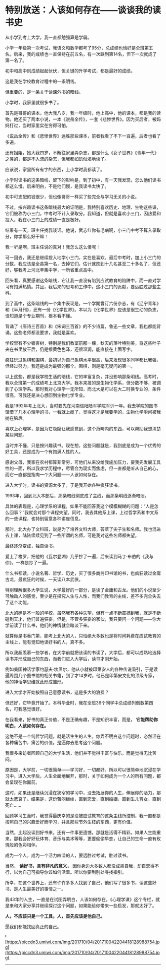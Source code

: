 # 特别放送：人该如何存在——谈谈我的读书史

从小学到考上大学，我一直都勉强算是学霸。

小学一年级第一次考试，我语文和数学都考了95分，总成绩也恰好是全班第五名。后来，我的成绩也一直保持在前五名，有一次跌到第14名，但下一次就成了第一名了。

初中和高中则成绩起起伏伏，但关键的升学考试，都是最好的成绩。

这是我在学校教育过程中的一条明线。

但重要的，是一条关于读课外书的暗线。

小学时，我家里就很多书了。

首先是哥哥的课本。他大我八岁，我一年级时，他上高中，他的课本，都是我的读物。他还买了两本小说，一本《说岳全传》，一套《悲惨世界》。因为买后者，被妈妈打过，当时家里实在穷得可怕。

《说岳全传》和《悲惨世界》远胜那些课本，前者我看了不下一百遍，后者也看了多遍。

还有姐姐，她大我四岁，不断往家里弄杂志，都是什么《女子世界》《青年一代》之类的，都是不入流的杂志，但我都如饥似渴地读了。

应该说，家里所有有字的东西，上小学时我都读了。

小学时读书的这条暗线，留下的影响是，到了初中，有一天我发现，怎么他们读书都这么慢。后来明白，不是他们慢，是我读书太快了。

初中可支配的钱很少，但也像哥哥一样买了些完全与学习无关的小说。

不过，按兴趣读书这条暗线最大的证明是，我特别喜欢历史、地理、生物这些课，它们被称为小三门，中考时不计入录取分。我知道，但就是喜欢小三门，因热爱和投入，我在小三门上的成绩一直是极好。

结果有一天，班主任找我谈话。他说，武志红你有毛病啊，小三门中考不算入录取分，你学那么好干嘛！

我一听是啊，班主任说的真对！我怎么这么傻呢！

可一回去，我还是继续投入地学小三门，实在是喜欢。最后中考时，加上小三门的分数，我应该是全县第一名，去掉它们，估计就跌到十几名甚至二十多名了，但还好，够我考上河北辛集中学，一所省重点高中。

回头看，真要感谢这条暗线，它让我一直没有陷到应试教育的陷阱中，而一直对学习有饱满热情。并且，我后来的思考和工作中，这小三门的贡献，要远胜过那些主科。

到了高中，这条暗线的一个集中表现是，一个学期曾订六份杂志，有《辽宁青年》和《半月刊》，还有一份《化学世界》。本以为《化学世界》应该是很生动的杂志，谁知道是个专业期刊，根本看不懂。

背诵了《唐诗三百首》和《宋词三百首》的不少诗篇，鲁迅一些文章，我也都能背诵。这些老师都没要求，我就是喜欢。

学校里有不少银杏树，特别是我们教室前那一棵，秋天的落叶特别美，将这些叶子夹在书里放干后，仍是银黄色色泽，还很温润，能直接在上面写字。

疯狂玩过象棋和围棋，最初以为自己象棋水平很高，后来发现很多同学都比我强，但经过努力，我还是成为最强的那个。围棋，则是毫无疑问的第一。

以上这些，都是我学校生活的暗线，它的丰富复杂，并没影响那条明线。高考时，我以全班第一的成绩考上北京大学。我本来报的是生物化学系，但分数不够，被调到了心理学系。那时我对心理学一无所知，而北大是可以在大二时换专业的，条件很高，可我还是决心想回到生物化学专业。

我是1992年考上北大，当时要先在河南信阳陆军学院军训一年。我去学院的图书馆借了几本心理学的书，一看就上瘾了，觉得这才是我要学的，生物化学瞬间被我抛在脑后。

喜欢上心理学，是因为它隐隐让我感觉到，这个范畴内的东西，可以帮助我想清楚某些问题。

当时并不懂，只是按兴趣读书。现在想，这些问题就是，我到底是成为一个优秀的好工具，还是成为一个有饱满人性的人。

感谢父母，我家在农村都算非常穷，可他们从来没给我施加压力，要我先发展工具性的一面，所以我求学历程中，尽管会为现实而焦虑，但一直都是听从自己的心，而它一直都是指向一个大问题——人该如何存在。

进入大学时，读书的资源太多了，于是我开始各种疯狂读书。

1993年，回到北大本部后，那条暗线彻底成了主线，而那条明线逐渐暗淡。

具体的表现是，心理学系的课程，如果不能回答我这个模模糊糊的问题：“人是怎么回事？”我就会对那个课程失望。同时，我去其他系上课，上过哲学系和中文系的一些课程，也特别留意各种讲座信息。

那时，北大办了文科班，说是为了培养文科大师，荟萃了尖子生和名师。我也混进去上课，陆陆续续见到了一些所谓的名师，可是我对这些名师都失望。

最终逐渐变成，独自读书。

爱上了梭罗，把他的《瓦尔登湖》几乎抄了一遍，后来读到马丁·布伯的《我与你》，一样是抄了一遍。

什么书都读，小说名著、哲学、历史，买了很多商务印书馆的书，也疯狂读过金庸古龙，最疯狂的时候，一天读八本武侠。

特别理解很多大学生说，大学最好的一部分，是读了金庸和古龙。他们的小说至少可触动人的感觉，至少是在探究人生与人性，而我们教育的主线，差不多完全失去了这个功能。

北大的确是不一般的学校，虽然我有各种失望，但有一点不断震撼到我，就是不断碰到天才，他们普遍狂妄。但是，不管多狂妄的家伙，我只要问一个问题——你大学前读了什么书，他们的神情就会暗淡下来。

就算你是书香门第，能考上北大的人，只怕绝大多数也是将时间耗费在应试教育的主线上，能有觉知地读好书的人，真不多。

所以我超羡慕一些学者，在大学前就把该读的书读了，大学后，都可以成熟地选择读书并形成自己的东西，而我们进入大学后，读书才刚开始。

例如美国神话学家约瑟夫·坎贝尔，他从小就被印第安人的各种传说吸引，于是读遍周围几个图书馆的相关书籍，到了才14岁时，他已是印第安文化的顶级专家，他的神话学思维就此形成雏形。

进入大学才开始按照自己意愿读书，这是多大的浪费？

但还好，它毕竟开始了。本科毕业时，我在全班36个同学中总成绩列倒数第四名，可我感觉很好。

在我看来，好书的真正价值，不是正确有趣，不是知识丰富，而是， **它能帮助你明白，人该如何存在。**

这绝不是一个纯哲学问题，就是活生生的人生。你弄不明白这个问题时，必然活在各种痛苦中，痛苦的价值，是逼你去思考这个问题。

我很多来访者回顾自己的大学生活，他们并不觉得丰富与快乐，而是觉得无比苦闷。

原因是，大学前，一切很简单——学习好，一切都好。所以可以很简单地沉浸在学习中。进入大学后，人生全面地展开，那时，关于如何成为一个人的所有问题，都会呈现在你面前。

这时，如果还是继续沉浸在狭窄的学习中，没去拓展你的人生，伸展你的活力，那就太悲哀了。结果是，这份苦闷继续，直到恋爱，直到婚姻，直到生儿育女，直到死亡……

回顾学习生涯时，我觉得最庆幸的是没被应试教育的这条主线所控制，我一直都是按照自己的兴趣爱好而学习，并且那些节外生枝的东西，更有价值。

当然，比起没读到好书来，还有一件事更遗憾，那就是活得不精彩。如果人生能重来，那我会好好玩体育、音乐与美术等等，更要偷偷早恋，让自己的生命一直有玫瑰般的色彩相伴。

成为一个人，成为一个活力四溢的人，要远胜过考试，胜过读书。

当然， **读好书，具有非凡的意义，** 因你身边大多数人都没成熟自我，却自恋得不行，以为自己可指导你该如何活着。所以你要到别处寻找指引。

所幸，在这个世界上，还有许许多多人找到了自己，他们写了很多书，读这些好书，是人生最美好的事情之一。

我43年的人生，一直是在试图弄明白，人该如何存在。《心理学课》这个专栏，就是来和大家分享并继续探讨这个问题，如果能给你带来一些启发，那就太好了。

 **人，不应该只是一个工具。人，首先应该是他自己。**

愿我们都能找回真正的自己。

![https://piccdn3.umiwi.com/img/201710/04/201710042204418128988754.jpg](https://piccdn3.umiwi.com/img/201710/04/201710042204418128988754.jpg)

---
